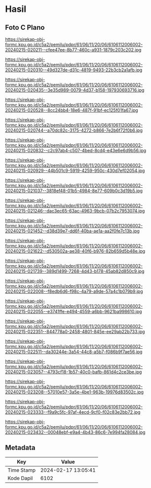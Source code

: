 # Hasil

## Foto C Plano

https://sirekap-obj-formc.kpu.go.id/c5a2/pemilu/pdpr/61/06/11/20/06/6106112006002-20240215-020211--cfee47ee-8b77-460c-a931-1879c203c202.jpg

https://sirekap-obj-formc.kpu.go.id/c5a2/pemilu/pdpr/61/06/11/20/06/6106112006002-20240215-020310--49d327de-d31c-4819-9493-22b3cb2a1afb.jpg

https://sirekap-obj-formc.kpu.go.id/c5a2/pemilu/pdpr/61/06/11/20/06/6106112006002-20240215-020435--3e35d989-0079-4d37-b158-197930693716.jpg

https://sirekap-obj-formc.kpu.go.id/c5a2/pemilu/pdpr/61/06/11/20/06/6106112006002-20240215-020528--8cc24bb4-18e6-487f-91bf-ec125f01fa67.jpg

https://sirekap-obj-formc.kpu.go.id/c5a2/pemilu/pdpr/61/06/11/20/06/6106112006002-20240215-020744--a70dc82c-3175-4272-b866-7e2b6f72f0b6.jpg

https://sirekap-obj-formc.kpu.go.id/c5a2/pemilu/pdpr/61/06/11/20/06/6106112006002-20240215-020832--c2c97ab4-c507-4bed-8cd4-e43e6e6d9b56.jpg

https://sirekap-obj-formc.kpu.go.id/c5a2/pemilu/pdpr/61/06/11/20/06/6106112006002-20240215-020929--44b501c9-5919-4259-950c-430d7ef02054.jpg

https://sirekap-obj-formc.kpu.go.id/c5a2/pemilu/pdpr/61/06/11/20/06/6106112006002-20240215-021037--3818ef48-01b5-4984-8e77-609b0c3d19b5.jpg

https://sirekap-obj-formc.kpu.go.id/c5a2/pemilu/pdpr/61/06/11/20/06/6106112006002-20240215-021246--dac3ec65-63ac-4963-9bcb-07b2c7953074.jpg

https://sirekap-obj-formc.kpu.go.id/c5a2/pemilu/pdpr/61/06/11/20/06/6106112006002-20240215-021452--d38d39e7-dd6f-40ba-ae1a-aa2f0fe7c13b.jpg

https://sirekap-obj-formc.kpu.go.id/c5a2/pemilu/pdpr/61/06/11/20/06/6106112006002-20240215-021622--d530502a-ae38-40f6-b976-82b659d5b48e.jpg

https://sirekap-obj-formc.kpu.go.id/c5a2/pemilu/pdpr/61/06/11/20/06/6106112006002-20240215-021739--389d1499-7268-4d43-b178-45ab82d850c9.jpg

https://sirekap-obj-formc.kpu.go.id/c5a2/pemilu/pdpr/61/06/11/20/06/6106112006002-20240215-022008--f8edb6d6-f98c-4a79-a9de-57a4c1b079b9.jpg

https://sirekap-obj-formc.kpu.go.id/c5a2/pemilu/pdpr/61/06/11/20/06/6106112006002-20240215-022055--e3741ffe-e494-4559-a6bb-9621ba998610.jpg

https://sirekap-obj-formc.kpu.go.id/c5a2/pemilu/pdpr/61/06/11/20/06/6106112006002-20240215-022351--844778a0-2458-4801-845e-ee29ab22b733.jpg

https://sirekap-obj-formc.kpu.go.id/c5a2/pemilu/pdpr/61/06/11/20/06/6106112006002-20240215-022511--da30244e-3a54-44c8-a5b7-f086b9f7ae56.jpg

https://sirekap-obj-formc.kpu.go.id/c5a2/pemilu/pdpr/61/06/11/20/06/6106112006002-20240215-023057--4793cf18-1b57-40c0-bafb-861d4c2ce3be.jpg

https://sirekap-obj-formc.kpu.go.id/c5a2/pemilu/pdpr/61/06/11/20/06/6106112006002-20240215-023208--57010e57-3a5e-4be1-963b-19976d83502c.jpg

https://sirekap-obj-formc.kpu.go.id/c5a2/pemilu/pdpr/61/06/11/20/06/6106112006002-20240215-023333--f9a9c5fc-97af-4ecd-9cf0-f02c83e2bb72.jpg

https://sirekap-obj-formc.kpu.go.id/c5a2/pemilu/pdpr/61/06/11/20/06/6106112006002-20240215-023432--00048ebf-e9a4-4b43-86c6-7e994fa28084.jpg


## Metadata

| Key        | Value               |
| ---------- | ------------------- |
| Time Stamp | 2024-02-17 13:05:41 |
| Kode Dapil | 6102                |



